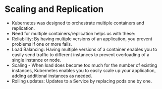 # Scaling and Replication

- Kubernetes was designed to orchestrate multiple containers and replication.
- Need for multiple containers/replication helps us with these:
- Reliability: By having multiple versions of an application, you prevent problems if one or more fails.
- Load Balancing: Having multiple versions of a container enables you to easily send traffic to different instances to prevent overloading of a single instance or node.
- Scaling - When load does become too much for the number of existing instances, Kubernetes enables you to easily scale up your application, adding additional instances as needed. 
- Rolling updates: Updates to a Service by replacing pods one by one.

